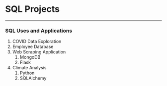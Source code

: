 # SQL Projects
---
###  SQL Uses and Applications
1. COVID Data Exploration
2. Employee Database
3. Web Scraping Application
   1. MongoDB
   2. Flask
4. Climate Analysis
   1. Python
   2. SQLAlchemy